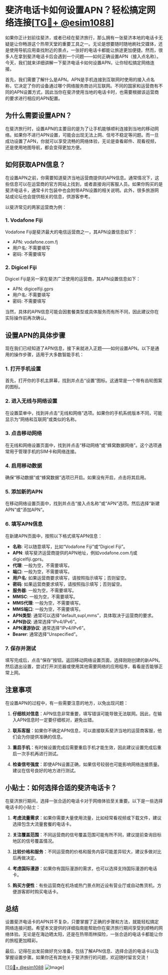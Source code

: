 # 斐济电话卡如何设置APN？轻松搞定网络连接[[TG💪+ @esim1088](https://t.me/s/esim1088)]

如果你正计划前往斐济，或者已经在斐济旅行，那么拥有一张斐济本地的电话卡无疑是让你畅游这个热带天堂的重要工具之一。无论是想要随时随地刷社交媒体，还是使用导航应用查找附近的景点，一张好的电话卡都能让旅途更加便捷。然而，很多人在拿到斐济电话卡后会遇到一个问题——如何正确设置APN（接入点名称）。今天，我们就来详细讲解一下斐济电话卡如何设置APN，让你轻松搞定网络连接。

首先，我们需要了解什么是APN。APN是手机连接到互联网时使用的接入点名称，它决定了你的设备通过哪个网络服务商访问互联网。不同的国家和运营商有不同的APN设置方式，因此当你在斐济使用当地的电话卡时，也需要根据该运营商的要求进行相应的APN配置。

## 为什么需要设置APN？

在斐济旅行时，设置APN的主要目的是为了让手机能够顺利连接到当地的移动网络。如果你不进行APN设置，可能会出现无法上网、信号不稳定等问题。而一旦成功设置了APN，你就可以享受流畅的网络体验，无论是查看邮件、观看视频，还是使用地图导航，都会变得更加方便。

## 如何获取APN信息？

在设置APN之前，你需要知道斐济当地运营商提供的APN信息。通常情况下，这些信息可以在运营商的官方网站上找到，或者直接询问客服人员。如果你购买的是斐济电话卡，通常卡片包装中也会附带APN设置的相关说明。此外，很多旅游网站或论坛也会提供相关的信息，供游客参考。

以斐济常见的两家运营商为例：

### 1. Vodafone Fiji

Vodafone Fiji是斐济最大的电信运营商之一，其APN设置信息如下：
- APN: vodafone.com.fj
- 用户名: 不需要填写
- 密码: 不需要填写

### 2. Digicel Fiji

Digicel Fiji是另一家在斐济广泛使用的运营商，其APN设置信息如下：
- APN: digicelfiji.gprs
- 用户名: 不需要填写
- 密码: 不需要填写

当然，具体的APN信息可能会因套餐类型或具体服务而有所不同，因此建议你在实际操作前再次确认。

## 设置APN的具体步骤

现在我们已经知道了APN信息，接下来就进入正题——如何设置APN。以下是通用的操作步骤，适用于大多数智能手机：

### 1. 打开手机设置

首先，打开你的手机主屏幕，找到并点击“设置”图标。这通常是一个带有齿轮图案的图标。

### 2. 进入无线与网络设置

在设置菜单中，找到并点击“无线和网络”选项。如果你的手机系统版本不同，可能显示为“网络和互联网”或类似的名称。

### 3. 点击移动网络

在无线和网络设置页面中，找到并点击“移动网络”或“蜂窝数据网络”。这个选项通常用于管理手机的SIM卡和网络连接。

### 4. 启用移动数据

确保“移动数据”或“蜂窝数据”选项已开启。如果没有开启，点击将其启用。

### 5. 添加新的APN

在移动网络设置页面中，找到并点击“接入点名称”或“APN”选项。然后选择“新建APN”或“添加APN”。

### 6. 填写APN信息

在新建APN页面中，按照以下格式填写APN信息：

- **名称**: 可以随意填写，比如“Vodafone Fiji”或“Digicel Fiji”。
- **APN**: 填写斐济运营商提供的APN地址，例如vodafone.com.fj或digicelfiji.gprs。
- **代理**: 一般为空，不需要填写。
- **端口**: 一般为空，不需要填写。
- **用户名**: 如果运营商要求填写，请按照指示填写；否则留空。
- **密码**: 如果运营商要求填写，请按照指示填写；否则留空。
- **服务器**: 一般为空，不需要填写。
- **MMSC**: 一般为空，不需要填写。
- **MMS代理**: 一般为空，不需要填写。
- **MMS端口**: 一般为空，不需要填写。
- **APN类型**: 通常可以选择“default,supl,mms”，具体取决于运营商的要求。
- **APN协议**: 通常选择“IPv4/IPv6”。
- **APN漫游协议**: 通常选择“IPv4/IPv6”。
- **Bearer**: 通常选择“Unspecified”。

### 7. 保存并测试

填写完成后，点击“保存”按钮。返回移动网络设置页面，选择刚刚创建的新APN。然后退出设置，尝试打开浏览器或使用其他需要网络的应用程序，看看是否能够正常上网。

## 注意事项

在设置APN的过程中，有一些需要注意的地方，以免出现问题：

1. **仔细核对信息**：APN信息非常重要，填写错误可能导致无法联网。因此，在输入APN信息时一定要仔细核对，避免出错。

2. **联系客服**：如果你不确定APN信息，可以直接联系斐济当地的运营商客服，他们会为你提供准确的信息。

3. **重启手机**：有时候设置完成后需要重启手机才能生效，因此建议设置完成后重启一次手机再进行测试。

4. **检查信号强度**：即使APN设置正确，如果信号较弱也可能影响网络连接质量。建议在信号良好的地方进行测试。

## 小贴士：如何选择合适的斐济电话卡？

在斐济旅行期间，选择一张合适的电话卡对于网络体验至关重要。以下是一些选择电话卡的小贴士：

1. **考虑流量需求**：如果你需要大量使用流量，比如经常看视频或下载文件，建议选择包含大流量套餐的电话卡。

2. **关注覆盖范围**：不同运营商的信号覆盖范围可能有所不同，建议提前查询目标地区的信号覆盖情况。

3. **比较价格和服务**：不同运营商的价格和服务内容可能差异较大，建议多做对比后再做决定。

4. **考虑国际漫游**：如果你有国际漫游的需求，也可以选择支持国际漫游的电话卡。

5. **购买方便性**：有些运营商在机场或热门景点附近设有营业厅或自动售货机，方便游客即时购买电话卡。

## 总结

设置斐济电话卡的APN并不复杂，只要掌握了正确的步骤和方法，就能轻松搞定网络连接问题。希望本文提供的详细指南能帮助你在斐济旅行期间享受到顺畅的网络体验。无论是在海边晒太阳，还是在热带雨林探险，一张合适的电话卡都能让你的旅程更加精彩。

最后，记得在出发前做好充分准备，包括了解APN信息、选择合适的电话卡以及掌握设置步骤。如果你还有其他关于斐济旅行的问题，欢迎随时留言交流！

[[TG💪+ @esim1088](https://t.me/s/esim1088) ![Image](https://i.postimg.cc/4NQfJmqS/Snipaste-2025-05-13-00-14-12.png)]